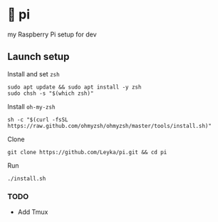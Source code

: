 # 🥧 pi

my Raspberry Pi setup for dev

## Launch setup

Install and set `zsh`

```
sudo apt update && sudo apt install -y zsh
sudo chsh -s "$(which zsh)"
```

Install `oh-my-zsh`

```
sh -c "$(curl -fsSL https://raw.github.com/ohmyzsh/ohmyzsh/master/tools/install.sh)"
```

Clone

```
git clone https://github.com/Leyka/pi.git && cd pi
```

Run

```
./install.sh
```

### TODO

- Add Tmux
